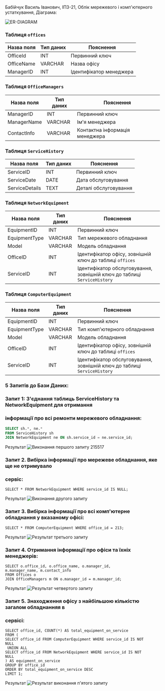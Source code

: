 Бабійчук Василь Іванович, ІПЗ-21,  Облік мережевого і комп'ютерного устаткування, Діаграма:


![ER-DIAGRAM](https://github.com/Vasil-Babi1/DbBabichykVasil/assets/150590016/675503df-d59b-4556-9484-4df10ca03bdf)

### Таблиця `offices`

| Назва поля  | Тип даних | Пояснення                |
|-------------|-----------|--------------------------|
| OfficeId    | INT       | Первинний ключ           |
| OfficeName  | VARCHAR   | Назва офісу              |
| ManagerID   | INT       | Ідентифікатор менеджера  |

### Таблиця `OfficeManagers`

| Назва поля | Тип даних | Пояснення                 |
|------------|-----------|---------------------------|
| ManagerID  | INT       | Первинний ключ           |
| ManagerName| VARCHAR   | Ім'я менеджера           |
| ContactInfo| VARCHAR   | Контактна інформація менеджера |

### Таблиця `ServiceHistory`

| Назва поля  | Тип даних | Пояснення                |
|-------------|-----------|--------------------------|
| ServiceID   | INT       | Первинний ключ           |
| ServiceDate | DATE      | Дата обслуговування      |
| ServiceDetails | TEXT | Деталі обслуговування    |

### Таблиця `NetworkEquipment`

| Назва поля  | Тип даних | Пояснення                     |
|-------------|-----------|-------------------------------|
| EquipmentID | INT       | Первинний ключ                |
| EquipmentType | VARCHAR | Тип мережевого обладнання     |
| Model       | VARCHAR   | Модель обладнання             |
| OfficeID    | INT       | Ідентифікатор офісу, зовнішній ключ до таблиці `offices` |
| ServiceID   | INT       | Ідентифікатор обслуговування, зовнішній ключ до таблиці `ServiceHistory` |

### Таблиця `ComputerEquipment`

| Назва поля  | Тип даних | Пояснення                     |
|-------------|-----------|-------------------------------|
| EquipmentID | INT       | Первинний ключ                |
| EquipmentType | VARCHAR | Тип комп'ютерного обладнання  |
| Model       | VARCHAR   | Модель обладнання             |
| OfficeID    | INT       | Ідентифікатор офісу, зовнішній ключ до таблиці `offices` |
| ServiceID   | INT       | Ідентифікатор обслуговування, зовнішній ключ до таблиці `ServiceHistory` |

### 5 Запитів до Бази Даних:
### Запит 1: З'єднання таблиць ServiceHistory та NetworkEquipment для отримання
### інформації про всі ремонти мережевого обладнання:
 

```sql
SELECT sh.*, ne.*
FROM ServiceHistory sh
JOIN NetworkEquipment ne ON sh.service_id = ne.service_id;
```
Результат
![Виконання першого запиту 215517](https://github.com/Vasil-Babi1/DbBabichykVasil/assets/150590016/35f29edd-6a73-48ee-8fca-804c509db5ca)

### Запит 2. Вибірка інформації про мережеве обладнання, яке ще не отримувало 
### сервіс:

```
SELECT * FROM NetworkEquipment WHERE service_id IS NULL;
```
Результат
![Виконання другого запиту](https://github.com/Vasil-Babi1/DbBabichykVasil/assets/150590016/f373f24e-88c6-463c-89a4-2680256818b2)

### Запит 3. Вибірка інформації про всі комп'ютерне обладнання у вказаному офісі:

```
SELECT * FROM ComputerEquipment WHERE office_id = 213;
```
Результат
![Результат третього запиту](https://github.com/Vasil-Babi1/DbBabichykVasil/assets/150590016/d96a944a-493d-4cfa-9a98-0066591823eb)

### Запит 4. Отримання інформації про офіси та їхніх менеджерів:

```
SELECT o.office_id, o.office_name, o.manager_id, 
m.manager_name, m.contact_info
FROM Offices o
JOIN OfficeManagers m ON o.manager_id = m.manager_id;
```
Результат
![Результат четвертого запиту](https://github.com/Vasil-Babi1/DbBabichykVasil/assets/150590016/584b4d73-7dd9-41b5-8efa-051e6bfad945)

### Запит 5. Знаходження офісу з найбільшою кількістю загалом обладнанняя в 
### сервісі:

```
SELECT office_id, COUNT(*) AS total_equipment_on_service
FROM (
SELECT office_id FROM ComputerEquipment WHERE service_id IS NOT 
NULL
 UNION ALL
SELECT office_id FROM NetworkEquipment WHERE service_id IS NOT 
NULL
) AS equipment_on_service
GROUP BY office_id
ORDER BY total_equipment_on_service DESC
LIMIT 1;
```
Результат
![Результат виконання п'ятого запиту](https://github.com/Vasil-Babi1/DbBabichykVasil/assets/150590016/60ce4235-a735-4cc3-b84d-d61080db13b1)







